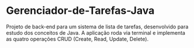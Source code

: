 # Gerenciador-de-Tarefas-Java
Projeto de back-end para um sistema de lista de tarefas, desenvolvido para estudo dos conceitos de Java. A aplicação roda via terminal e implementa as quatro operações CRUD (Create, Read, Update, Delete).
